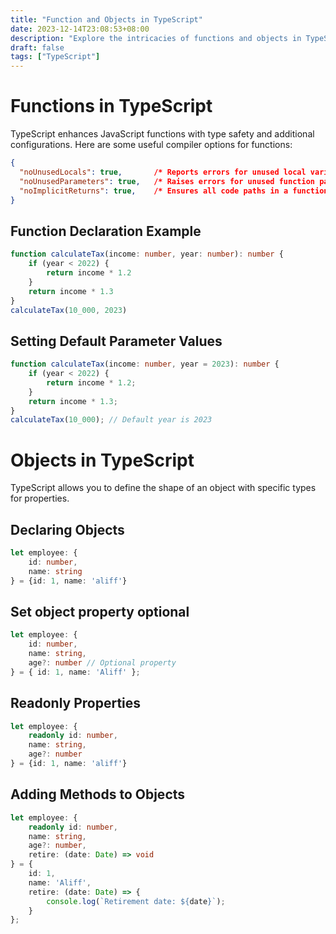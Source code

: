 ```yaml
---
title: "Function and Objects in TypeScript"
date: 2023-12-14T23:08:53+08:00
description: "Explore the intricacies of functions and objects in TypeScript."
draft: false 
tags: ["TypeScript"]
---
```


# Functions in TypeScript

TypeScript enhances JavaScript functions with type safety and additional configurations. Here are some useful compiler options for functions:

```json
{
  "noUnusedLocals": true,       /* Reports errors for unused local variables. */
  "noUnusedParameters": true,   /* Raises errors for unused function parameters. */
  "noImplicitReturns": true,    /* Ensures all code paths in a function explicitly return a value. */
}
```

## Function Declaration Example

```ts
function calculateTax(income: number, year: number): number {
    if (year < 2022) {
        return income * 1.2
    }
    return income * 1.3
}
calculateTax(10_000, 2023)
```

## Setting Default Parameter Values

```ts
function calculateTax(income: number, year = 2023): number {
    if (year < 2022) {
        return income * 1.2;
    }
    return income * 1.3;
}
calculateTax(10_000); // Default year is 2023
```

# Objects in TypeScript

TypeScript allows you to define the shape of an object with specific types for properties.

## Declaring Objects
```ts
let employee: {
    id: number,
    name: string
} = {id: 1, name: 'aliff'}
```

## Set object property optional
```ts
let employee: {
    id: number,
    name: string,
    age?: number // Optional property
} = { id: 1, name: 'Aliff' };
```

## Readonly Properties
```ts
let employee: {
    readonly id: number,
    name: string,
    age?: number
} = {id: 1, name: 'aliff'}
```

## Adding Methods to Objects
```ts
let employee: {
    readonly id: number,
    name: string,
    age?: number,
    retire: (date: Date) => void
} = {
    id: 1, 
    name: 'Aliff', 
    retire: (date: Date) => {
        console.log(`Retirement date: ${date}`);
    }
};
```